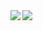 <a href="https://github.com/anuraghazra/github-readme-stats">
  <img align="left" src="https://github-readme-stats.vercel.app/api?username=billyio&count_private=true&show_icons=true" />
</a>
<a href="https://github.com/anuraghazra/github-readme-stats">
  <img align="left" src="https://github-readme-stats.vercel.app/api/top-langs/?username=billyio" />
</a>
